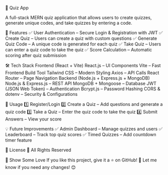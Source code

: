 📌 Quiz App

A full-stack MERN quiz application that allows users to create quizzes, generate unique codes, and take quizzes by entering a code.


🚀 Features
✅ User Authentication – Secure Login & Registration with JWT
✅ Create Quiz – Users can create a quiz with custom questions
✅ Generate Quiz Code – A unique code is generated for each quiz
✅ Take Quiz – Users can enter a quiz code to take the quiz
✅ Score Calculation – Automatic scoring after quiz submission




🛠️ Tech Stack
Frontend (React + Vite)
React.js – UI Components
Vite – Fast Frontend Build Tool
Tailwind CSS – Modern Styling
Axios – API Calls
React Router – Page Navigation
Backend (Node.js + Express.js + MongoDB)
Node.js & Express.js – REST API
MongoDB + Mongoose – Database
JWT (JSON Web Token) – Authentication
Bcrypt.js – Password Hashing
CORS & dotenv – Security & Configurations

🎯 Usage
1️⃣ Register/Login
2️⃣ Create a Quiz – Add questions and generate a quiz code
3️⃣ Take a Quiz – Enter the quiz code to take the quiz
4️⃣ Submit Answers – View your score

💡 Future Improvements
✅ Admin Dashboard – Manage quizzes and users
✅ Leaderboard – Track top quiz scores
✅ Timed Quizzes – Add countdown timer feature

📜 License
🔹 All Rights Reserved 

🌟 Show Some Love
If you like this project, give it a ⭐ on GitHub! 🚀
Let me know if you need any changes! 😊